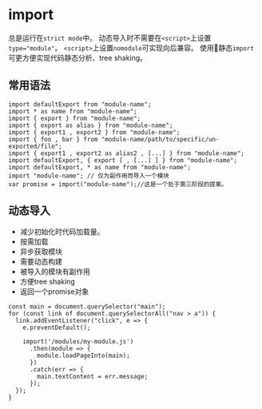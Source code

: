 # import
总是运行在`strict mode`中。
动态导入时不需要在`<script>`上设置`type="module"`。
`<script>`上设置`nomodule`可实现向后兼容。
使用静态`import`可更方便实现代码静态分析、tree shaking。
## 常用语法
```
import defaultExport from "module-name";
import * as name from "module-name";
import { export } from "module-name";
import { export as alias } from "module-name";
import { export1 , export2 } from "module-name";
import { foo , bar } from "module-name/path/to/specific/un-exported/file";
import { export1 , export2 as alias2 , [...] } from "module-name";
import defaultExport, { export [ , [...] ] } from "module-name";
import defaultExport, * as name from "module-name";
import "module-name"; // 仅为副作用而导入一个模块
var promise = import("module-name");//这是一个处于第三阶段的提案。
```
## 动态导入
- 减少初始化时代码加载量。
- 按需加载
- 异步获取模块
- 需要动态构建
- 被导入的模块有副作用
- 方便tree shaking
- 返回一个promise对象
```
const main = document.querySelector("main");
for (const link of document.querySelectorAll("nav > a")) {
  link.addEventListener("click", e => {
    e.preventDefault();

    import('/modules/my-module.js')
      .then(module => {
        module.loadPageInto(main);
      })
      .catch(err => {
        main.textContent = err.message;
      });
  });
}
```